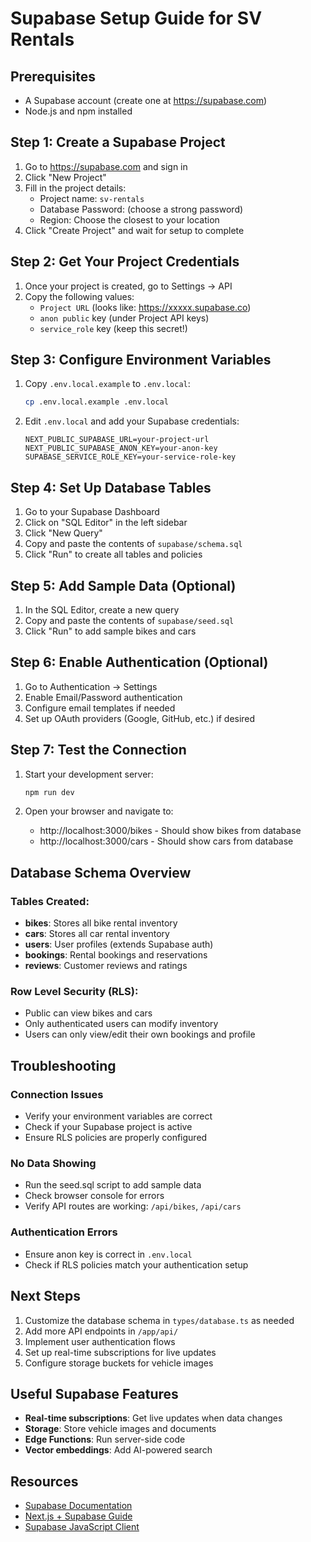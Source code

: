 # Supabase Setup Guide for SV Rentals

## Prerequisites
- A Supabase account (create one at https://supabase.com)
- Node.js and npm installed

## Step 1: Create a Supabase Project

1. Go to https://supabase.com and sign in
2. Click "New Project"
3. Fill in the project details:
   - Project name: `sv-rentals`
   - Database Password: (choose a strong password)
   - Region: Choose the closest to your location
4. Click "Create Project" and wait for setup to complete

## Step 2: Get Your Project Credentials

1. Once your project is created, go to Settings → API
2. Copy the following values:
   - `Project URL` (looks like: https://xxxxx.supabase.co)
   - `anon public` key (under Project API keys)
   - `service_role` key (keep this secret!)

## Step 3: Configure Environment Variables

1. Copy `.env.local.example` to `.env.local`:
   ```bash
   cp .env.local.example .env.local
   ```

2. Edit `.env.local` and add your Supabase credentials:
   ```env
   NEXT_PUBLIC_SUPABASE_URL=your-project-url
   NEXT_PUBLIC_SUPABASE_ANON_KEY=your-anon-key
   SUPABASE_SERVICE_ROLE_KEY=your-service-role-key
   ```

## Step 4: Set Up Database Tables

1. Go to your Supabase Dashboard
2. Click on "SQL Editor" in the left sidebar
3. Click "New Query"
4. Copy and paste the contents of `supabase/schema.sql`
5. Click "Run" to create all tables and policies

## Step 5: Add Sample Data (Optional)

1. In the SQL Editor, create a new query
2. Copy and paste the contents of `supabase/seed.sql`
3. Click "Run" to add sample bikes and cars

## Step 6: Enable Authentication (Optional)

1. Go to Authentication → Settings
2. Enable Email/Password authentication
3. Configure email templates if needed
4. Set up OAuth providers (Google, GitHub, etc.) if desired

## Step 7: Test the Connection

1. Start your development server:
   ```bash
   npm run dev
   ```

2. Open your browser and navigate to:
   - http://localhost:3000/bikes - Should show bikes from database
   - http://localhost:3000/cars - Should show cars from database

## Database Schema Overview

### Tables Created:
- **bikes**: Stores all bike rental inventory
- **cars**: Stores all car rental inventory
- **users**: User profiles (extends Supabase auth)
- **bookings**: Rental bookings and reservations
- **reviews**: Customer reviews and ratings

### Row Level Security (RLS):
- Public can view bikes and cars
- Only authenticated users can modify inventory
- Users can only view/edit their own bookings and profile

## Troubleshooting

### Connection Issues
- Verify your environment variables are correct
- Check if your Supabase project is active
- Ensure RLS policies are properly configured

### No Data Showing
- Run the seed.sql script to add sample data
- Check browser console for errors
- Verify API routes are working: `/api/bikes`, `/api/cars`

### Authentication Errors
- Ensure anon key is correct in `.env.local`
- Check if RLS policies match your authentication setup

## Next Steps

1. Customize the database schema in `types/database.ts` as needed
2. Add more API endpoints in `/app/api/`
3. Implement user authentication flows
4. Set up real-time subscriptions for live updates
5. Configure storage buckets for vehicle images

## Useful Supabase Features

- **Real-time subscriptions**: Get live updates when data changes
- **Storage**: Store vehicle images and documents
- **Edge Functions**: Run server-side code
- **Vector embeddings**: Add AI-powered search

## Resources

- [Supabase Documentation](https://supabase.com/docs)
- [Next.js + Supabase Guide](https://supabase.com/docs/guides/getting-started/quickstarts/nextjs)
- [Supabase JavaScript Client](https://supabase.com/docs/reference/javascript/introduction)